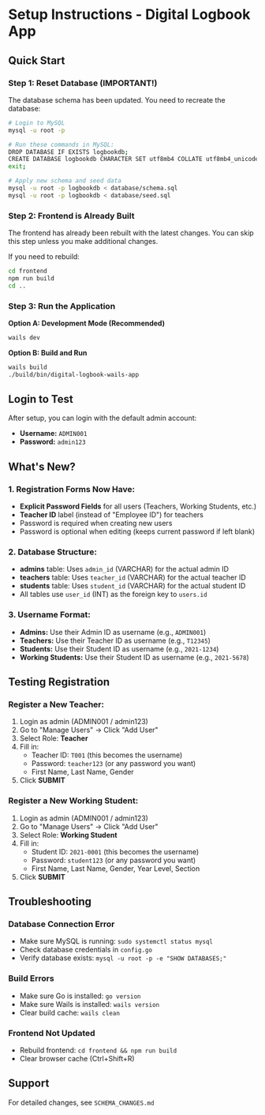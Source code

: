 # Setup Instructions - Digital Logbook App

## Quick Start

### Step 1: Reset Database (IMPORTANT!)
The database schema has been updated. You need to recreate the database:

```bash
# Login to MySQL
mysql -u root -p

# Run these commands in MySQL:
DROP DATABASE IF EXISTS logbookdb;
CREATE DATABASE logbookdb CHARACTER SET utf8mb4 COLLATE utf8mb4_unicode_ci;
exit;

# Apply new schema and seed data
mysql -u root -p logbookdb < database/schema.sql
mysql -u root -p logbookdb < database/seed.sql
```

### Step 2: Frontend is Already Built
The frontend has already been rebuilt with the latest changes. You can skip this step unless you make additional changes.

If you need to rebuild:
```bash
cd frontend
npm run build
cd ..
```

### Step 3: Run the Application

**Option A: Development Mode (Recommended)**
```bash
wails dev
```

**Option B: Build and Run**
```bash
wails build
./build/bin/digital-logbook-wails-app
```

## Login to Test

After setup, you can login with the default admin account:

- **Username:** `ADMIN001`
- **Password:** `admin123`

## What's New?

### 1. Registration Forms Now Have:
- **Explicit Password Fields** for all users (Teachers, Working Students, etc.)
- **Teacher ID** label (instead of "Employee ID") for teachers
- Password is required when creating new users
- Password is optional when editing (keeps current password if left blank)

### 2. Database Structure:
- **admins** table: Uses `admin_id` (VARCHAR) for the actual admin ID
- **teachers** table: Uses `teacher_id` (VARCHAR) for the actual teacher ID  
- **students** table: Uses `student_id` (VARCHAR) for the actual student ID
- All tables use `user_id` (INT) as the foreign key to `users.id`

### 3. Username Format:
- **Admins:** Use their Admin ID as username (e.g., `ADMIN001`)
- **Teachers:** Use their Teacher ID as username (e.g., `T12345`)
- **Students:** Use their Student ID as username (e.g., `2021-1234`)
- **Working Students:** Use their Student ID as username (e.g., `2021-5678`)

## Testing Registration

### Register a New Teacher:
1. Login as admin (ADMIN001 / admin123)
2. Go to "Manage Users" → Click "Add User"
3. Select Role: **Teacher**
4. Fill in:
   - Teacher ID: `T001` (this becomes the username)
   - Password: `teacher123` (or any password you want)
   - First Name, Last Name, Gender
5. Click **SUBMIT**

### Register a New Working Student:
1. Login as admin (ADMIN001 / admin123)
2. Go to "Manage Users" → Click "Add User"
3. Select Role: **Working Student**
4. Fill in:
   - Student ID: `2021-0001` (this becomes the username)
   - Password: `student123` (or any password you want)
   - First Name, Last Name, Gender, Year Level, Section
5. Click **SUBMIT**

## Troubleshooting

### Database Connection Error
- Make sure MySQL is running: `sudo systemctl status mysql`
- Check database credentials in `config.go`
- Verify database exists: `mysql -u root -p -e "SHOW DATABASES;"`

### Build Errors
- Make sure Go is installed: `go version`
- Make sure Wails is installed: `wails version`
- Clear build cache: `wails clean`

### Frontend Not Updated
- Rebuild frontend: `cd frontend && npm run build`
- Clear browser cache (Ctrl+Shift+R)

## Support

For detailed changes, see `SCHEMA_CHANGES.md`

